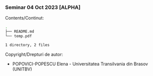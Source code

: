 ### Seminar 04 Oct 2023 [ALPHA]

Contents/Continut: 

```sh
.
├── README.md
└── temp.pdf

1 directory, 2 files
```

Copyright/Drepturi de autor:
* POPOVICI-POPESCU Elena - Universitatea Transilvania din Brasov (UNITBV)
